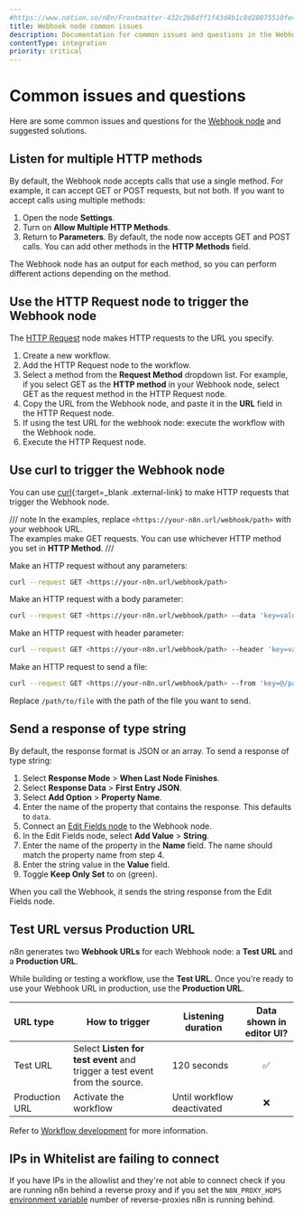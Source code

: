 ```yaml
---
#https://www.notion.so/n8n/Frontmatter-432c2b8dff1f43d4b1c8d20075510fe4
title: Webhook node common issues 
description: Documentation for common issues and questions in the Webhook node in n8n, a workflow automation platform. Includes details of the issues and suggested solutions.
contentType: integration
priority: critical
---
```


# Common issues and questions

Here are some common issues and questions for the [Webhook node](/integrations/builtin/core-nodes/n8n-nodes-base.webhook/) and suggested solutions.

## Listen for multiple HTTP methods

By default, the Webhook node accepts calls that use a single method. For example, it can accept GET or POST requests, but not both. If you want to accept calls using multiple methods:

1. Open the node **Settings**.
1. Turn on **Allow Multiple HTTP Methods**.
1. Return to **Parameters**. By default, the node now accepts GET and POST calls. You can add other methods in the **HTTP Methods** field.

The Webhook node has an output for each method, so you can perform different actions depending on the method.

## Use the HTTP Request node to trigger the Webhook node

The [HTTP Request](/integrations/builtin/core-nodes/n8n-nodes-base.httprequest/) node makes HTTP requests to the URL you specify.

1. Create a new workflow.
2. Add the HTTP Request node to the workflow.
3. Select a method from the **Request Method** dropdown list. For example, if you select GET as the **HTTP method** in your Webhook node, select GET as the request method in the HTTP Request node.
4. Copy the URL from the Webhook node, and paste it in the **URL** field in the HTTP Request node.
5. If using the test URL for the webhook node: execute the workflow with the Webhook node.
6. Execute the HTTP Request node.

## Use curl to trigger the Webhook node

You can use [curl](https://curl.se/){:target=_blank .external-link} to make HTTP requests that trigger the Webhook node. 

/// note
In the examples, replace `<https://your-n8n.url/webhook/path>` with your webhook URL.  
The examples make GET requests. You can use whichever HTTP method you set in **HTTP Method**.
///

Make an HTTP request without any parameters:

```sh
curl --request GET <https://your-n8n.url/webhook/path>
```

Make an HTTP request with a body parameter:

```sh
curl --request GET <https://your-n8n.url/webhook/path> --data 'key=value'
```

Make an HTTP request with header parameter:

```sh
curl --request GET <https://your-n8n.url/webhook/path> --header 'key=value'
```

Make an HTTP request to send a file:

```sh
curl --request GET <https://your-n8n.url/webhook/path> --from 'key=@/path/to/file'
```
Replace `/path/to/file` with the path of the file you want to send.

## Send a response of type string

By default, the response format is JSON or an array. To send a response of type string:

1. Select **Response Mode** > **When Last Node Finishes**.
2. Select **Response Data** > **First Entry JSON**.
3. Select **Add Option** > **Property Name**.
4. Enter the name of the property that contains the response. This defaults to `data`.
5. Connect an [Edit Fields node](/integrations/builtin/core-nodes/n8n-nodes-base.set/) to the Webhook node.
6. In the Edit Fields node, select **Add Value** > **String**.
7. Enter the name of the property in the **Name** field. The name should match the property name from step 4.
8. Enter the string value in the **Value** field.
9. Toggle **Keep Only Set** to on (green).

When you call the Webhook, it sends the string response from the Edit Fields node.

## Test URL versus Production URL

n8n generates two **Webhook URLs** for each Webhook node: a **Test URL** and a **Production URL**.

While building or testing a workflow, use the **Test URL**. Once you're ready to use your Webhook URL in production, use the **Production URL**.

| **URL type** | **How to trigger** | **Listening duration** | **Data shown in editor UI?** | 
| :--- | --- | --- | :---: |
| Test URL | Select **Listen for test event** and trigger a test event from the source. | 120 seconds | :white_check_mark: |
| Production URL | Activate the workflow | Until workflow deactivated | :x: |

Refer to [Workflow development](/integrations/builtin/core-nodes/n8n-nodes-base.webhook/workflow-development/) for more information.

## IPs in Whitelist are failing to connect

If you have IPs in the allowlist and they're not able to connect check if you are running n8n behind a reverse proxy and if you set the `N8N_PROXY_HOPS` [environment variable](https://docs.n8n.io/hosting/configuration/environment-variables/) number of reverse-proxies n8n is running behind.
